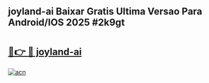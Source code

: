 ## joyland-ai Baixar Gratis Ultima Versao Para Android/IOS 2025 #2k9gt

# <h2><a href="https://ainizakaria.my?title=joyland-ai&ref=20M">🔗👉 🔴 joyland-ai</a></h2>

[![acn](https://github.com/user-attachments/assets/0f9c940e-d8b0-45ae-aac7-cd30a18b3e1c)](https://ainizakaria.my?title=joyland-ai&ref=20M)


